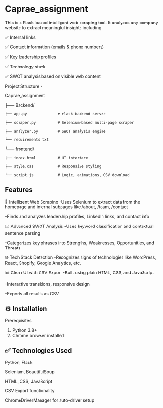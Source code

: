 # Caprae_assignment

This is a Flask-based intelligent web scraping tool. It analyzes any company website to extract meaningful insights including:

✅ Internal links

✅ Contact information (emails & phone numbers)

✅ Key leadership profiles

✅ Technology stack

✅ SWOT analysis based on visible web content

Project Structure - 

Caprae_assignment

├── Backend/

    ├── app.py              # Flask backend server

    ├── scraper.py          # Selenium-based multi-page scraper

    ├── analyzer.py         # SWOT analysis engine

    └── requirements.txt

└── frontend/

    ├── index.html          # UI interface
    
    ├── style.css           # Responsive styling
    
    └── script.js           # Logic, animations, CSV download

Features
----------------
🔎 Intelligent Web Scraping
-Uses Selenium to extract data from the homepage and internal subpages like /about, /team, /contact

-Finds and analyzes leadership profiles, LinkedIn links, and contact info

📈 Advanced SWOT Analysis
-Uses keyword classification and contextual sentence parsing

-Categorizes key phrases into Strengths, Weaknesses, Opportunities, and Threats

🌐 Tech Stack Detection
-Recognizes signs of technologies like WordPress, React, Shopify, Google Analytics, etc.

📊 Clean UI with CSV Export
-Built using plain HTML, CSS, and JavaScript

-Interactive transitions, responsive design

-Exports all results as CSV

⚙️ Installation
----------------
Prerequisites
1. Python 3.8+
2. Chrome browser installed

✅ Technologies Used
----------------
Python, Flask

Selenium, BeautifulSoup

HTML, CSS, JavaScript

CSV Export functionality

ChromeDriverManager for auto-driver setup



